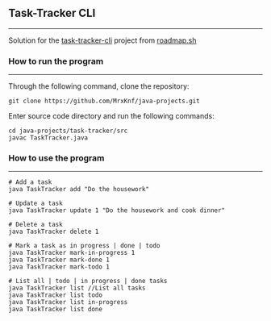 ## Task-Tracker CLI

___

Solution for the [task-tracker-cli](https://roadmap.sh/projects/task-tracker) project from [roadmap.sh](https://roadmap.sh)

### How to run the program
___

Through the following command, clone the repository:

```
git clone https://github.com/MrxKnf/java-projects.git
```

Enter source code directory and run the following commands:

```
cd java-projects/task-tracker/src
javac TaskTracker.java
```

### How to use the program
___

```
# Add a task
java TaskTracker add "Do the housework"

# Update a task
java TaskTracker update 1 "Do the housework and cook dinner"

# Delete a task
java TaskTracker delete 1

# Mark a task as in progress | done | todo
java TaskTracker mark-in-progress 1
java TaskTracker mark-done 1
java TaskTracker mark-todo 1

# List all | todo | in progress | done tasks
java TaskTracker list //List all tasks
java TaskTracker list todo
java TaskTracker list in-progress
java TaskTracker list done
```

